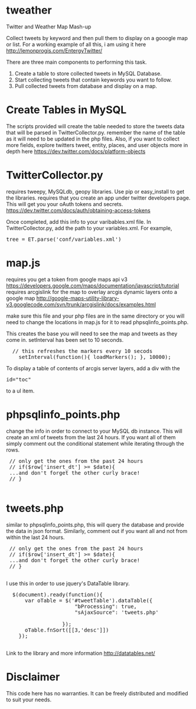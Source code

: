 tweather
========

Twitter and Weather Map Mash-up

Collect tweets by keyword and then pull them to display on a gooogle map or list.
For a working example of all this, i am using it here http://lemonprogis.com/EntergyTwitter/

There are three main components to performing this task. 

1. Create a table to store collected tweets in MySQL Database.
2. Start collecting tweets that contain keywords you want to follow.
3. Pull collected tweets from database and display on a map.

Create Tables in MySQL
======================

The scripts provided will create the table needed to store the tweets data that will be parsed in TwitterCollector.py. remember the name of the table as it will need to be updated in the php files.  Also, if you want to collect more fields, explore twitters tweet, entity, places, and user objects more in depth here https://dev.twitter.com/docs/platform-objects

TwitterCollector.py
===================
requires tweepy, MySQLdb, geopy libraries. Use pip or easy_install to get the libraries.
requires that you create an app under twitter developers page. 
This will get you your oAuth tokens and secrets. https://dev.twitter.com/docs/auth/obtaining-access-tokens

Once completed, add this info to your varibables.xml file. In TwitterCollector.py, add the path to your variables.xml.
For example, 
<pre>
tree = ET.parse('conf/variables.xml')
</pre>


map.js
======
requires you get a token from google maps api v3 https://developers.google.com/maps/documentation/javascript/tutorial
requires arcgislink for the map to overlay arcgis dynamic layers onto a google map http://google-maps-utility-library-v3.googlecode.com/svn/trunk/arcgislink/docs/examples.html

make sure this file and your php files are in the same directory or you will need to change the locations in map.js for it to read phpsqlinfo_points.php.

This creates the base you will need to see the map and tweets as they come in. 
setInterval has been set to 10 seconds.
<pre>
  // this refreshes the markers every 10 secods
    setInterval(function(){ loadMarkers(); }, 10000);
</pre>

To display a table of contents of arcgis server layers, add a div with the <pre>id="toc"</pre> to a ul item.


phpsqlinfo_points.php
=====================

change the info in order to connect to your MySQL db instance. This will create an xml of tweets from the last 24 hours. If you want all of them simply comment out the conditional statement while iterating through the rows.
<pre>
 // only get the ones from the past 24 hours  
 // if($row['insert_dt'] >= $date){
 ...and don't forget the other curly brace!
 // }
 </pre>

tweets.php
==========

similar to phpsqlinfo_points.php, this will query the database and provide the data in json format. 
Similarly, comment out if you want all and not from within the last 24 hours.
<pre>
 // only get the ones from the past 24 hours  
 // if($row['insert_dt'] >= $date){
 ...and don't forget the other curly brace!
 // }
 </pre>
 
 I use this in order to use jquery's DataTable library. 
 <pre>
  $(document).ready(function(){
      var oTable = $('#tweetTable').dataTable({
                      "bProcessing": true,
                      "sAjaxSource": 'tweets.php'

                  });
      oTable.fnSort([[3,'desc']])
    });
 </pre>
 
 Link to the library and more information http://datatables.net/

Disclaimer
==========

This code here has no warranties. It can be freely distributed and modified to suit your needs.

